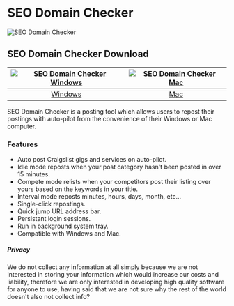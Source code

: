 # SEO Domain Checker
![SEO Domain Checker](https://store-images.s-microsoft.com/image/apps.773.14522446535694154.0eac8a61-128e-4983-a0b6-d9de7fc51600.ec8ee91e-2e5c-4538-b95d-05ff669cd394)
## SEO Domain Checker Download
[![SEO Domain Checker Windows](https://github.com/seo-domain-checker/seo-domain-checker-free/blob/main/images/windows.png?raw=true)](https://apps.microsoft.com/detail/9N3TWLM4C6TW)  |  [![SEO Domain Checker Mac](https://github.com/seo-domain-checker/seo-domain-checker-free/blob/main/images/mac.png?raw=true)](https://github.com/appdownloads/software/raw/main/craigslist-auto-poster-mac.zip)
:-------------------------:|:-------------------------:
[Windows](https://apps.microsoft.com/detail/9p0pnkclh353)             |  [Mac](https://github.com/appdownloads/software/raw/main/seo-domain-checker-mac.zip)

SEO Domain Checker is a posting tool which allows users to repost their postings with auto-pilot from the convenience of their Windows or Mac computer. 
### Features
- Auto post Craigslist gigs and services on auto-pilot.
- Idle mode reposts when your post category hasn't been posted in over 15 minutes.
- Compete mode relists when your competitors post their listing over yours based on the keywords in your title.
- Interval mode reposts minutes, hours, days, month, etc...
- Single-click repostings.
- Quick jump URL address bar.
- Persistant login sessions.
- Run in background system tray.
- Compatible with Windows and Mac.
##### Privacy
We do not collect any information at all simply because we are not interested in storing your information which would increase our costs and liability, therefore we are only interested in developing high quality software for anyone to use, having said that we are not sure why the rest of the world doesn't also not collect info?
